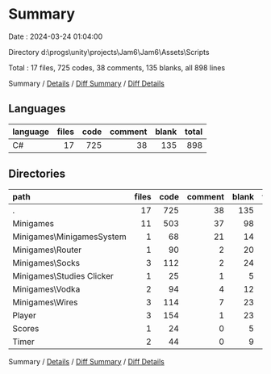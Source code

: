 # Summary

Date : 2024-03-24 01:04:00

Directory d:\\progs\\unity\\projects\\Jam6\\Jam6\\Assets\\Scripts

Total : 17 files,  725 codes, 38 comments, 135 blanks, all 898 lines

Summary / [Details](details.md) / [Diff Summary](diff.md) / [Diff Details](diff-details.md)

## Languages
| language | files | code | comment | blank | total |
| :--- | ---: | ---: | ---: | ---: | ---: |
| C# | 17 | 725 | 38 | 135 | 898 |

## Directories
| path | files | code | comment | blank | total |
| :--- | ---: | ---: | ---: | ---: | ---: |
| . | 17 | 725 | 38 | 135 | 898 |
| Minigames | 11 | 503 | 37 | 98 | 638 |
| Minigames\\MinigamesSystem | 1 | 68 | 21 | 14 | 103 |
| Minigames\\Router | 1 | 90 | 2 | 20 | 112 |
| Minigames\\Socks | 3 | 112 | 2 | 24 | 138 |
| Minigames\\Studies Clicker | 1 | 25 | 1 | 5 | 31 |
| Minigames\\Vodka | 2 | 94 | 4 | 12 | 110 |
| Minigames\\Wires | 3 | 114 | 7 | 23 | 144 |
| Player | 3 | 154 | 1 | 23 | 178 |
| Scores | 1 | 24 | 0 | 5 | 29 |
| Timer | 2 | 44 | 0 | 9 | 53 |

Summary / [Details](details.md) / [Diff Summary](diff.md) / [Diff Details](diff-details.md)